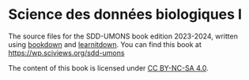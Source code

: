 # Science des données biologiques I

The source files for the SDD-UMONS book edition 2023-2024, written using [bookdown](https://bookdown.org/home/about.html) and [learnitdown](https://www.sciviews.org/learnitdown/). You can find this book at <https://wp.sciviews.org/sdd-umons>

The content of this book is licensed under [CC BY-NC-SA 4.0](https://creativecommons.org/licenses/by-nc-sa/4.0/deed.fr).
